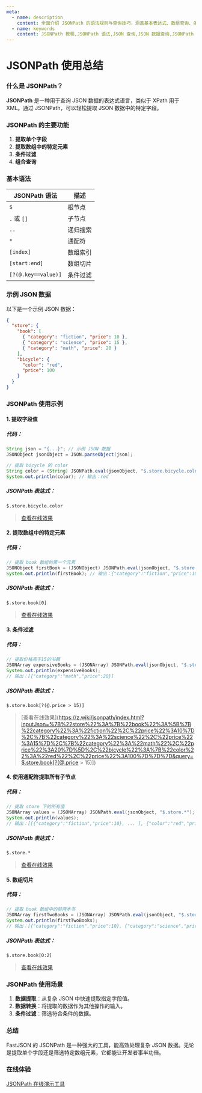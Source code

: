```yaml
---
meta:
  - name: description
    content: 全面介绍 JSONPath 的语法规则与查询技巧，涵盖基本表达式、数组查询、条件过滤等操作。通过丰富的实例讲解，帮助开发者快速掌握 JSON 数据查询与调试的最佳实践。
  - name: keywords
    content: JSONPath 教程,JSONPath 语法,JSON 查询,JSON 数据查询,JSONPath 使用案例,JSONPath 实例,JSON 数据调试
---
```


# JSONPath 使用总结

### 什么是 JSONPath？
**JSONPath** 是一种用于查询 JSON 数据的表达式语言，类似于 XPath 用于 XML。通过 JSONPath，可以轻松提取 JSON 数据中的特定字段。

### JSONPath 的主要功能
1. **提取单个字段**  
2. **提取数组中的特定元素**  
3. **条件过滤**  
4. **组合查询**  

### 基本语法
| JSONPath 语法      | 描述                                |
|--------------------|-------------------------------------|
| `$`                | 根节点                              |
| `.` 或 `[]`        | 子节点                              |
| `..`               | 递归搜索                            |
| `*`                | 通配符                              |
| `[index]`          | 数组索引                            |
| `[start:end]`      | 数组切片                            |
| `[?(@.key==value)]`| 条件过滤                            |

### 示例 JSON 数据
以下是一个示例 JSON 数据：

```json
{
  "store": {
    "book": [
      { "category": "fiction", "price": 10 },
      { "category": "science", "price": 15 },
      { "category": "math", "price": 20 }
    ],
    "bicycle": {
      "color": "red",
      "price": 100
    }
  }
}
```

### JSONPath 使用示例

#### 1. 提取字段值
##### 代码：
```java
String json = "{...}"; // 示例 JSON 数据
JSONObject jsonObject = JSON.parseObject(json);

// 提取 bicycle 的 color
String color = (String) JSONPath.eval(jsonObject, "$.store.bicycle.color");
System.out.println(color); // 输出：red
```
##### JSONPath 表达式：
`$.store.bicycle.color`


> [查看在线效果](https://z.wiki/jsonpath/index.html?inputJson=%7B%22store%22%3A%7B%22book%22%3A%5B%7B%22category%22%3A%22fiction%22%2C%22price%22%3A10%7D%2C%7B%22category%22%3A%22science%22%2C%22price%22%3A15%7D%2C%7B%22category%22%3A%22math%22%2C%22price%22%3A20%7D%5D%2C%22bicycle%22%3A%7B%22color%22%3A%22red%22%2C%22price%22%3A100%7D%7D%7D&query=$.store.bicycle.color)

#### 2. 提取数组中的特定元素
##### 代码：
```java
// 提取 book 数组的第一个元素
JSONObject firstBook = (JSONObject) JSONPath.eval(jsonObject, "$.store.book[0]");
System.out.println(firstBook); // 输出：{"category":"fiction","price":10}
```
##### JSONPath 表达式：
`$.store.book[0]`

> [查看在线效果](https://z.wiki/jsonpath/index.html?inputJson=%7B%22store%22%3A%7B%22book%22%3A%5B%7B%22category%22%3A%22fiction%22%2C%22price%22%3A10%7D%2C%7B%22category%22%3A%22science%22%2C%22price%22%3A15%7D%2C%7B%22category%22%3A%22math%22%2C%22price%22%3A20%7D%5D%2C%22bicycle%22%3A%7B%22color%22%3A%22red%22%2C%22price%22%3A100%7D%7D%7D&query=$.store.book[0])

#### 3. 条件过滤
##### 代码：
```java
// 提取价格高于15的书籍
JSONArray expensiveBooks = (JSONArray) JSONPath.eval(jsonObject, "$.store.book[?(@.price > 15)]");
System.out.println(expensiveBooks); 
// 输出：[{"category":"math","price":20}]
```
##### JSONPath 表达式：
`$.store.book[?(@.price > 15)]`

> [查看在线效果](https://z.wiki/jsonpath/index.html?inputJson=%7B%22store%22%3A%7B%22book%22%3A%5B%7B%22category%22%3A%22fiction%22%2C%22price%22%3A10%7D%2C%7B%22category%22%3A%22science%22%2C%22price%22%3A15%7D%2C%7B%22category%22%3A%22math%22%2C%22price%22%3A20%7D%5D%2C%22bicycle%22%3A%7B%22color%22%3A%22red%22%2C%22price%22%3A100%7D%7D%7D&query=$.store.book[?(@.price > 15)])

#### 4. 使用通配符提取所有子节点
##### 代码：
```java
// 提取 store 下的所有值
JSONArray values = (JSONArray) JSONPath.eval(jsonObject, "$.store.*");
System.out.println(values);
// 输出：[[{"category":"fiction","price":10}, ... ], {"color":"red","price":100}]
```
##### JSONPath 表达式：
`$.store.*`

> [查看在线效果](https://z.wiki/jsonpath/index.html?inputJson=%7B%22store%22%3A%7B%22book%22%3A%5B%7B%22category%22%3A%22fiction%22%2C%22price%22%3A10%7D%2C%7B%22category%22%3A%22science%22%2C%22price%22%3A15%7D%2C%7B%22category%22%3A%22math%22%2C%22price%22%3A20%7D%5D%2C%22bicycle%22%3A%7B%22color%22%3A%22red%22%2C%22price%22%3A100%7D%7D%7D&query=$.store.*)

#### 5. 数组切片
##### 代码：
```java
// 提取 book 数组中的前两本书
JSONArray firstTwoBooks = (JSONArray) JSONPath.eval(jsonObject, "$.store.book[0:2]");
System.out.println(firstTwoBooks); 
// 输出：[{"category":"fiction","price":10}, {"category":"science","price":15}]
```
##### JSONPath 表达式：
`$.store.book[0:2]`

> [查看在线效果](https://z.wiki/jsonpath/index.html?inputJson=%7B%22store%22%3A%7B%22book%22%3A%5B%7B%22category%22%3A%22fiction%22%2C%22price%22%3A10%7D%2C%7B%22category%22%3A%22science%22%2C%22price%22%3A15%7D%2C%7B%22category%22%3A%22math%22%2C%22price%22%3A20%7D%5D%2C%22bicycle%22%3A%7B%22color%22%3A%22red%22%2C%22price%22%3A100%7D%7D%7D&query=$.store.book[0:2])

### JSONPath 使用场景
1. **数据提取**：从复杂 JSON 中快速提取指定字段值。
2. **数据转换**：将提取的数据作为其他操作的输入。
3. **条件过滤**：筛选符合条件的数据。

### 总结
FastJSON 的 JSONPath 是一种强大的工具，能高效处理复杂 JSON 数据。无论是提取单个字段还是筛选特定数组元素，它都能让开发者事半功倍。


### 在线体验

[JSONPath 在线演示工具](https://z.wiki/jsonpath/index.html)

